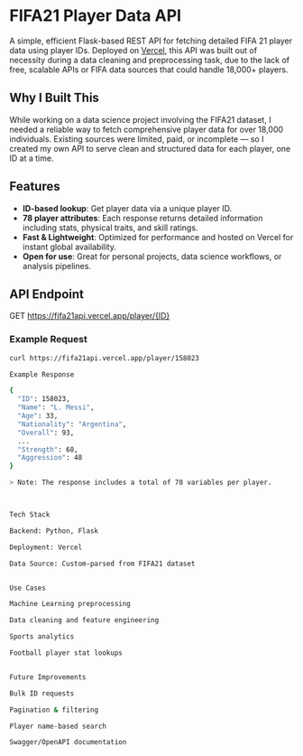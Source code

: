 # FIFA21 Player Data API

A simple, efficient Flask-based REST API for fetching detailed FIFA 21 player data using player IDs. Deployed on [Vercel](https://vercel.com), this API was built out of necessity during a data cleaning and preprocessing task, due to the lack of free, scalable APIs or FIFA data sources that could handle 18,000+ players.

## Why I Built This

While working on a data science project involving the FIFA21 dataset, I needed a reliable way to fetch comprehensive player data for over 18,000 individuals. Existing sources were limited, paid, or incomplete — so I created my own API to serve clean and structured data for each player, one ID at a time.

## Features

- **ID-based lookup**: Get player data via a unique player ID.
- **78 player attributes**: Each response returns detailed information including stats, physical traits, and skill ratings.
- **Fast & Lightweight**: Optimized for performance and hosted on Vercel for instant global availability.
- **Open for use**: Great for personal projects, data science workflows, or analysis pipelines.

## API Endpoint

GET https://fifa21api.vercel.app/player/{ID}

### Example Request

```bash
curl https://fifa21api.vercel.app/player/158023

Example Response

{
  "ID": 158023,
  "Name": "L. Messi",
  "Age": 33,
  "Nationality": "Argentina",
  "Overall": 93,
  ...
  "Strength": 68,
  "Aggression": 48
}

> Note: The response includes a total of 78 variables per player.



Tech Stack

Backend: Python, Flask

Deployment: Vercel

Data Source: Custom-parsed from FIFA21 dataset


Use Cases

Machine Learning preprocessing

Data cleaning and feature engineering

Sports analytics

Football player stat lookups


Future Improvements

Bulk ID requests

Pagination & filtering

Player name-based search

Swagger/OpenAPI documentation


